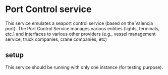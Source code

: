 # Port Control service

This service emulates a seaport control service (based on the Valencia port). The Port Control Service manages various entities (lights, terminals, etc.) and interfaces to various other providers (e.g., vessel management service, truck companies, crane companies, etc)

## setup

This service should be running with only one instance (for testing purpose).
